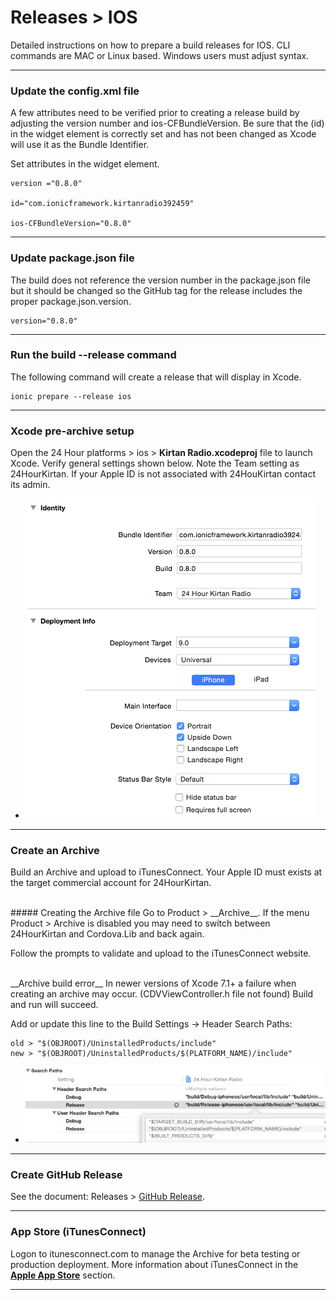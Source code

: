 <div class="page-header">
  <h1  id="page-title">Releases > IOS</h1>
</div>

Detailed instructions on how to prepare a build releases for IOS. CLI commands are MAC or Linux based. Windows users must adjust syntax.


___
### Update the config.xml file
A few attributes need to be verified prior to creating a release build by adjusting the version number and ios-CFBundleVersion.
Be sure that the (id)
in the widget element is correctly set and has not been changed as Xcode will use it as the Bundle Identifier.

Set attributes in the widget element.
```
version ="0.8.0"

id="com.ionicframework.kirtanradio392459"

ios-CFBundleVersion="0.8.0"
```

___
### Update package.json file
The build does not reference the version number in the package.json file but it should be
changed so the GitHub tag for the release includes the proper package.json.version.
```
version="0.8.0"
```

___
### Run the build --release command
The following command will create a release that will display in Xcode.
```
ionic prepare --release ios
```

___
### Xcode pre-archive setup
Open the 24 Hour platforms > ios > __Kirtan Radio.xcodeproj__ file to launch Xcode.
Verify general settings shown below. Note the Team setting as 24HourKirtan. If your Apple ID
is not associated with 24HouKirtan contact its admin.

* ![Alt text](img/xcode/verify-general-settings.png)  



___
### Create an Archive
Build an Archive and upload to iTunesConnect. Your Apple ID must exists at the target
commercial account for 24HourKirtan.

<br/>
##### Creating the Archive file  
Go to Product > __Archive__. If the menu Product > Archive is disabled you may need to
switch between 24HourKirtan and Cordova.Lib and back again.  

Follow the prompts to validate and upload to the iTunesConnect website.

<br/>
__Archive build error__  
In newer versions of Xcode 7.1+ a failure when creating
an archive may occur. (CDVViewController.h file not found) Build and run will succeed.

Add or update this line to the Build Settings -> Header Search Paths:
```
old > "$(OBJROOT)/UninstalledProducts/include"  
new > "$(OBJROOT)/UninstalledProducts/$(PLATFORM_NAME)/include"   
```

* ![Alt text](img/xcode/CDVViewController.not-found.png)

___
### Create GitHub Release
See the document: Releases > [GitHub Release](index.html?md=pages_builds_github-release.md).



___
### App Store (iTunesConnect)
Logon to itunesconnect.com to manage the Archive for beta testing or production deployment.
More information about iTunesConnect in the __[Apple App Store](index.html?md=pages_builds_appstore.md)__ section.

___
